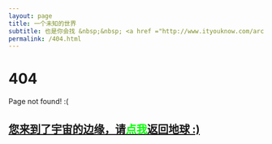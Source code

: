 ```yaml
---
layout: page
title: 一个未知的世界
subtitle: 也是你会找 &nbsp;&nbsp; <a href ="http://www.ityouknow.com/arch">架构</a>&nbsp;&nbsp; <a href ="http://www.ityouknow.com/life">生活故事</a>&nbsp;&nbsp; <a href ="http://www.ityouknow.com/jvm">JVM</a>
permalink: /404.html
---
```


# 404

Page not found! :(


<h2><a href="http://www.ityouknow.com/blog">您来到了宇宙的边缘，请<span style="color:#00FF00">点我</span>返回地球 :)</a></h2>
